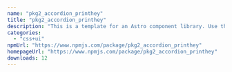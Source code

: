 ```yaml
---
name: "pkg2_accordion_printhey"
title: "pkg2_accordion_printhey"
description: "This is a template for an Astro component library. Use this template for writing components to use in multiple projects or publish to NPM."
categories:
  - "css+ui"
npmUrl: "https://www.npmjs.com/package/pkg2_accordion_printhey"
homepageUrl: "https://www.npmjs.com/package/pkg2_accordion_printhey"
downloads: 12
---
```

